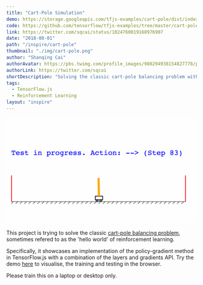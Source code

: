 ```yaml
---
title: "Cart-Pole Simulation"
demo: https://storage.googleapis.com/tfjs-examples/cart-pole/dist/index.html
code: https://github.com/tensorflow/tfjs-examples/tree/master/cart-pole
link: https://twitter.com/sqcai/status/1024760019168976907
date: "2018-08-01"
path: "/inspire/cart-pole"
thumbnail: "./img/cart-pole.png"
author: "Shanqing Cai"
authorAvatar: https://pbs.twimg.com/profile_images/980294938154827778/p06MjP8t_400x400.jpg
authorLink: https://twitter.com/sqcai
shortDescription: "Solving the classic cart-pole balancing problem with TensorFlow.js"
tags:
  - TensorFlow.js
  - Reinforcement Learning
layout: "inspire"
---
```


![Animation](./img/cart-pole.gif)

This project is trying to solve the classic [cart-pole balancing problem](https://gym.openai.com/envs/CartPole-v0/), sometimes refered to as the 'hello world' of reinforcement
learning.


Specifically, it showcases an implementation of the policy-gradient method in TensorFlow.js with a combination of the layers and gradients API.
Try the demo [here](https://storage.googleapis.com/tfjs-examples/cart-pole/dist/index.html) to visualise, the training and testing in the browser.

Please train this on a laptop or desktop only.